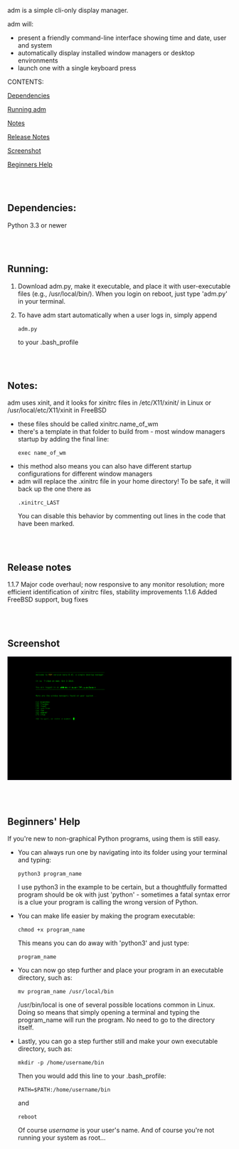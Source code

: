 adm is a simple cli-only display manager.

adm will:

* present a friendly command-line interface showing time and date, user and system
* automatically display installed window managers or desktop environments
* launch one with a single keyboard press

CONTENTS:

[Dependencies](#dependencies)

[Running adm](#running)

[Notes](#notes)

[Release Notes](#release-notes)

[Screenshot](#screenshot)

[Beginners Help](#beginners-help)


<br><br>
## Dependencies:

Python 3.3 or newer


<br><br>
## Running:

1. Download adm.py, make it executable, and place it with user-executable files (e.g., /usr/local/bin/).  When you login on reboot, just type 'adm.py' in your terminal.

2. To have adm start automatically when a user logs in, simply append
    ```
    adm.py
    ```
    to your .bash_profile

<br><br>
## Notes:

adm uses xinit, and it looks for xinitrc files in /etc/X11/xinit/ in Linux or /usr/local/etc/X11/xinit in FreeBSD  
* these files should be called xinitrc.name_of_wm
* there's a template in that folder to build from - most window managers startup by adding the final line:
    ```
    exec name_of_wm
    ```
* this method also means you can also have different startup configurations for different window managers
* adm will replace the .xinitrc file in your home directory!  To be safe, it will back up the one there as
    ```
    .xinitrc_LAST
    ```
  You can disable this behavior by commenting out lines in the code that have been marked.

<br><br>
## Release notes
1.1.7 Major code overhaul; now responsive to any monitor resolution; more efficient identification of xinitrc files, stability improvements
1.1.6 Added FreeBSD support, bug fixes

<br><br>
## Screenshot  
![screenshot](https://github.com/afhpayne/adm/blob/master/adm.png "adm screenshot")

<br><br>
## Beginners' Help  

If you're new to non-graphical Python programs, using them is still easy.

* You can always run one by navigating into its folder using your terminal and typing:
  ```
  python3 program_name
  ```
  I use python3 in the example to be certain, but a thoughtfully formatted program should be ok with just 'python' - sometimes a fatal syntax error is a clue your program is calling the wrong version of Python.
  
* You can make life easier by making the program executable:
  ```
  chmod +x program_name
  ```
  This means you can do away with 'python3' and just type:
  ```
  program_name
  ```
* You can now go step further and place your program in an executable directory, such as:
  ```
  mv program_name /usr/local/bin
  ```
  /usr/bin/local is one of several possible locations common in Linux.  Doing so means that simply opening a terminal and typing the program_name will run the program.  No need to go to the directory itself.

* Lastly, you can go a step further still and make your own executable directory, such as:
  ```
  mkdir -p /home/username/bin
  ```
  Then you would add this line to your .bash_profile:
  ```
  PATH=$PATH:/home/username/bin
  ```
  and
  ```
  reboot
  ```
  Of course _username_ is your user's name.  And of course you're not running your system as root...
